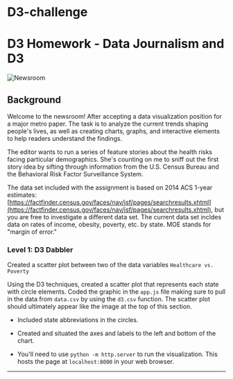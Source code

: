 # D3-challenge
# D3 Homework - Data Journalism and D3

![Newsroom](https://media.giphy.com/media/v2xIous7mnEYg/giphy.gif)

## Background

Welcome to the newsroom! After accepting a data visualization position for a major metro paper. The task is to analyze the current trends shaping people's lives, as well as creating charts, graphs, and interactive elements to help readers understand the findings.

The editor wants to run a series of feature stories about the health risks facing particular demographics. She's counting on me to sniff out the first story idea by sifting through information from the U.S. Census Bureau and the Behavioral Risk Factor Surveillance System.

The data set included with the assignment is based on 2014 ACS 1-year estimates: [https://factfinder.census.gov/faces/nav/jsf/pages/searchresults.xhtml](https://factfinder.census.gov/faces/nav/jsf/pages/searchresults.xhtml), but you are free to investigate a different data set. The current data set incldes data on rates of income, obesity, poverty, etc. by state. MOE stands for "margin of error."


### Level 1: D3 Dabbler


Created a scatter plot between two of the data variables `Healthcare vs. Poverty` 

Using the D3 techniques, created a scatter plot that represents each state with circle elements. Coded the graphic in the `app.js` file making sure to pull in the data from `data.csv` by using the `d3.csv` function. The scatter plot should ultimately appear like the image at the top of this section.

* Included state abbreviations in the circles.

* Created and situated the axes and labels to the left and bottom of the chart.

* You'll need to use `python -m http.server` to run the visualization. This hosts the page at `localhost:8000` in your web browser.

- - -
